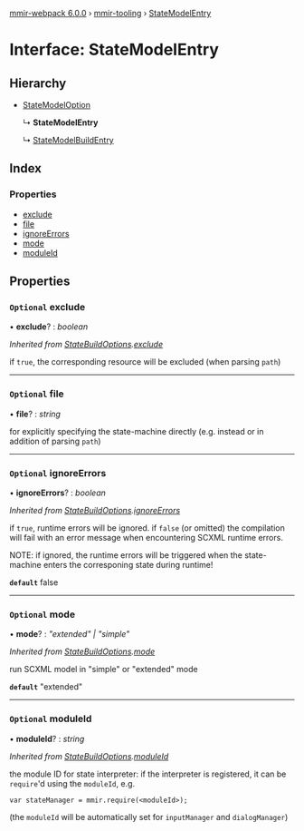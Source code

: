 [mmir-webpack 6.0.0](../README.md) › [mmir-tooling](../modules/mmir_tooling.md) › [StateModelEntry](mmir_tooling.statemodelentry.md)

# Interface: StateModelEntry

## Hierarchy

* [StateModelOption](mmir_tooling.statemodeloption.md)

  ↳ **StateModelEntry**

  ↳ [StateModelBuildEntry](mmir_tooling.statemodelbuildentry.md)

## Index

### Properties

* [exclude](mmir_tooling.statemodelentry.md#optional-exclude)
* [file](mmir_tooling.statemodelentry.md#optional-file)
* [ignoreErrors](mmir_tooling.statemodelentry.md#optional-ignoreerrors)
* [mode](mmir_tooling.statemodelentry.md#optional-mode)
* [moduleId](mmir_tooling.statemodelentry.md#optional-moduleid)

## Properties

### `Optional` exclude

• **exclude**? : *boolean*

*Inherited from [StateBuildOptions](mmir_tooling.statebuildoptions.md).[exclude](mmir_tooling.statebuildoptions.md#optional-exclude)*

if `true`, the corresponding resource will be excluded (when parsing `path`)

___

### `Optional` file

• **file**? : *string*

for explicitly specifying the state-machine directly (e.g. instead or in addition of parsing `path`)

___

### `Optional` ignoreErrors

• **ignoreErrors**? : *boolean*

*Inherited from [StateBuildOptions](mmir_tooling.statebuildoptions.md).[ignoreErrors](mmir_tooling.statebuildoptions.md#optional-ignoreerrors)*

if `true`, runtime errors will be ignored.
 if `false` (or omitted) the compilation will fail with an error message
 when encountering SCXML runtime errors.

NOTE: if ignored, the runtime errors will be triggered when the state-machine
      enters the corresponing state during runtime!

**`default`** false

___

### `Optional` mode

• **mode**? : *"extended" | "simple"*

*Inherited from [StateBuildOptions](mmir_tooling.statebuildoptions.md).[mode](mmir_tooling.statebuildoptions.md#optional-mode)*

run SCXML model in "simple" or "extended" mode

**`default`** "extended"

___

### `Optional` moduleId

• **moduleId**? : *string*

*Inherited from [StateBuildOptions](mmir_tooling.statebuildoptions.md).[moduleId](mmir_tooling.statebuildoptions.md#optional-moduleid)*

the module ID for state interpreter:
if the interpreter is registered, it can be `require`'d using the `moduleId`, e.g.
```
var stateManager = mmir.require(<moduleId>);
```

(the `moduleId` will be automatically set for `inputManager` and `dialogManager`)
